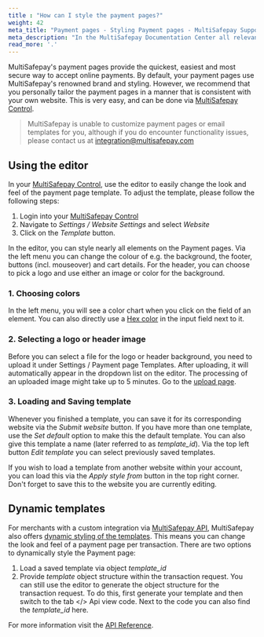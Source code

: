 ```yaml
---
title : "How can I style the payment pages?"
weight: 42
meta_title: "Payment pages - Styling Payment pages - MultiSafepay Support"
meta_description: "In the MultiSafepay Documentation Center all relevant information regarding our Plugins and API. As well as Support pages for Payment Method, Tools and General Questions. You can also find the contact details of our Support Team and Integration Team."
read_more: '.'
---
```

MultiSafepay's payment pages provide the quickest, easiest and most secure way to accept online payments. By default, your payment pages use MultiSafepay's renowned brand and styling. However, we recommend that you personally tailor the payment pages in a manner that is consistent with your own website. This is very easy, and can be done via [MultiSafepay Control](https://merchant.multisafepay.com).

> MultiSafepay is unable to customize payment pages or email templates for you, although if you do encounter functionality issues, please contact us at <integration@multisafepay.com>

## Using the editor
In your [MultiSafepay Control](https://merchant.multisafepay.com), use the editor to easily change the look and feel of the payment page template. To adjust the template, please follow the following steps:

1. Login into your [MultiSafepay Control](https://merchant.multisafepay.com)
2. Navigate to _Settings / Website Settings_ and select _Website_
3. Click on the _Template_ button.

In the editor, you can style nearly all elements on the Payment pages. Via the left menu you can change the colour of e.g. the background, the footer, buttons (incl. mouseover) and cart details. For the header, you can choose to pick a logo and use either an image or color for the background.

### 1. Choosing colors
In the left menu, you will see a color chart when you click on the field of an element. You can also directly use a [Hex color](https://www.w3schools.com/colors/colors_picker.asp) in the input field next to it.

### 2. Selecting a logo or header image
Before you can select a file for the logo or header background, you need to upload it under Settings / Payment page Templates. After uploading, it will automatically appear in the dropdown list on the editor. The processing of an uploaded image might take up to 5 minutes. Go to the [upload page](https://merchant.multisafepay.com/payment-page-templates).

### 3. Loading and Saving template
Whenever you finished a template, you can save it for its corresponding website via the _Submit website_ button. If you have more than one template, use the _Set default_ option to make this the default template. You can also give this template a name (later referred to as <i>template_id</i>). Via the top left button _Edit template_ you can select previously saved templates.

If you wish to load a template from another website within your account, you can load this via the _Apply style from_ button in the top right corner. Don't forget to save this to the website you are currently editing.

## Dynamic templates
For merchants with a custom integration via [MultiSafepay API](/api/), MultiSafepay also offers [dynamic styling of the templates](/tools/payment-pages/dynamic-templates/). This means you can change the look and feel of a payment page per transaction. There are two options to dynamically style the Payment page:

1. Load a saved template via object _template_id_
2. Provide _template_ object structure within the transaction request.
You can still use the editor to generate the object structure for the transaction request. To do this, first generate your template and then switch to the tab </> Api view code. Next to the code you can also find the _template_id_ here.

For more information visit the [API Reference](/api/).
